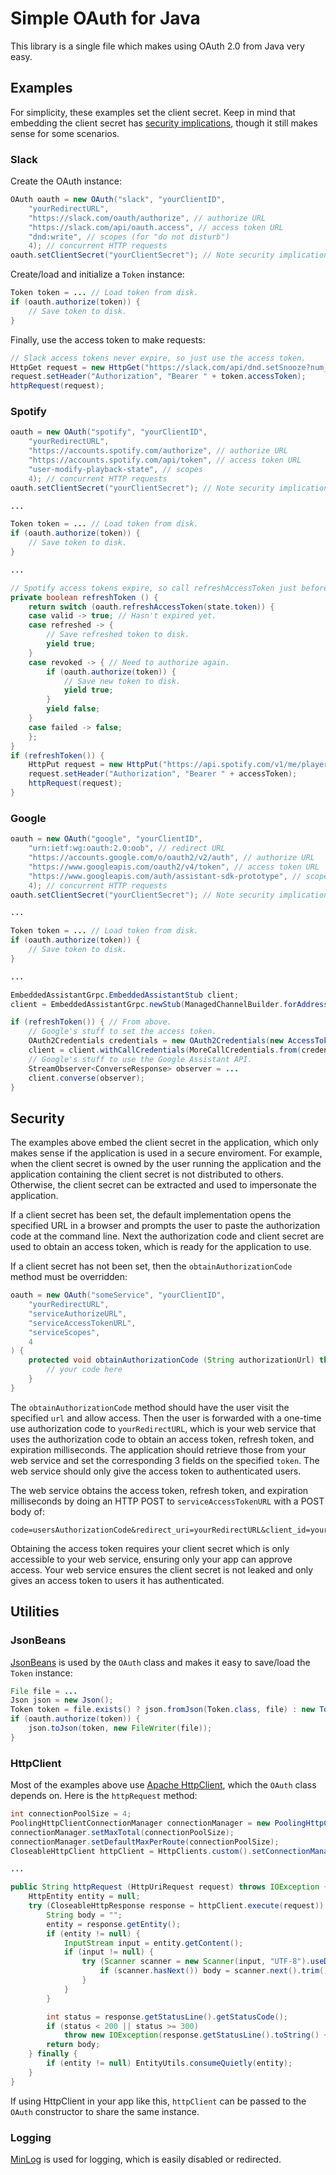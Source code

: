 # Simple OAuth for Java

This library is a single file which makes using OAuth 2.0 from Java very easy.

## Examples

For simplicity, these examples set the client secret. Keep in mind that embedding the client secret has [security implications](#Security), though it still makes sense for some scenarios.

### Slack

Create the OAuth instance:

```java
OAuth oauth = new OAuth("slack", "yourClientID",
	"yourRedirectURL",
	"https://slack.com/oauth/authorize", // authorize URL
	"https://slack.com/api/oauth.access", // access token URL
	"dnd:write", // scopes (for "do not disturb")
	4); // concurrent HTTP requests
oauth.setClientSecret("yourClientSecret"); // Note security implications below.
```

Create/load and initialize a `Token` instance:

```java
Token token = ... // Load token from disk.
if (oauth.authorize(token)) {
	// Save token to disk.
}
```

Finally, use the access token to make requests:

```java
// Slack access tokens never expire, so just use the access token.
HttpGet request = new HttpGet("https://slack.com/api/dnd.setSnooze?num_minutes=60");
request.setHeader("Authorization", "Bearer " + token.accessToken);
httpRequest(request);
```

### Spotify

```java
oauth = new OAuth("spotify", "yourClientID",
	"yourRedirectURL",
	"https://accounts.spotify.com/authorize", // authorize URL
	"https://accounts.spotify.com/api/token", // access token URL
	"user-modify-playback-state", // scopes
	4); // concurrent HTTP requests
oauth.setClientSecret("yourClientSecret"); // Note security implications below.

...

Token token = ... // Load token from disk.
if (oauth.authorize(token)) {
	// Save token to disk.
}

...

// Spotify access tokens expire, so call refreshAccessToken just before using the access token.
private boolean refreshToken () {
	return switch (oauth.refreshAccessToken(state.token)) {
	case valid -> true; // Hasn't expired yet.
	case refreshed -> {
		// Save refreshed token to disk.
		yield true;
	}
	case revoked -> { // Need to authorize again.
		if (oauth.authorize(token)) {
			// Save new token to disk.
			yield true;
		}
		yield false;
	}
	case failed -> false;
	};
}
if (refreshToken()) {
	HttpPut request = new HttpPut("https://api.spotify.com/v1/me/player/play");
	request.setHeader("Authorization", "Bearer " + accessToken);
	httpRequest(request);
}
```

### Google

```java
oauth = new OAuth("google", "yourClientID",
	"urn:ietf:wg:oauth:2.0:oob", // redirect URL
	"https://accounts.google.com/o/oauth2/v2/auth", // authorize URL
	"https://www.googleapis.com/oauth2/v4/token", // access token URL
	"https://www.googleapis.com/auth/assistant-sdk-prototype", // scopes (for Google Assistant)
	4); // concurrent HTTP requests
oauth.setClientSecret("yourClientSecret"); // Note security implications below.

...

Token token = ... // Load token from disk.
if (oauth.authorize(token)) {
	// Save token to disk.
}

...

EmbeddedAssistantGrpc.EmbeddedAssistantStub client;
client = EmbeddedAssistantGrpc.newStub(ManagedChannelBuilder.forAddress("embeddedassistant.googleapis.com", 443).build());

if (refreshToken()) { // From above.
	// Google's stuff to set the access token.
	OAuth2Credentials credentials = new OAuth2Credentials(new AccessToken(accessToken, new Date(expirationTime)));
	client = client.withCallCredentials(MoreCallCredentials.from(credentials));
	// Google's stuff to use the Google Assistant API.
	StreamObserver<ConverseResponse> observer = ...
	client.converse(observer);
}
```

## Security

The examples above embed the client secret in the application, which only makes sense if the application is used in a secure enviroment. For example, when the client secret is owned by the user running the application and the application containing the client secret is not distributed to others. Otherwise, the client secret can be extracted and used to impersonate the application.

If a client secret has been set, the default implementation opens the specified URL in a browser and prompts the user to paste the authorization code at the command line. Next the authorization code and client secret are used to obtain an access token, which is ready for the application to use.

If a client secret has not been set, then the `obtainAuthorizationCode` method must be overridden:

```java
oauth = new OAuth("someService", "yourClientID",
	"yourRedirectURL",
	"serviceAuthorizeURL",
	"serviceAccessTokenURL",
	"serviceScopes", 
	4
) {
	protected void obtainAuthorizationCode (String authorizationUrl) throws IOException {
		// your code here
	}
}
```

The `obtainAuthorizationCode` method should have the user visit the specified `url` and allow access. Then the user is forwarded with a one-time use authorization code to `yourRedirectURL`, which is your web service that uses the authorization code to obtain an access token, refresh token, and expiration milliseconds. The application should retrieve those from your web service and set the corresponding 3 fields on the specified `token`. The web service should only give the access token to authenticated users.

The web service obtains the access token, refresh token, and expiration milliseconds by doing an HTTP POST to `serviceAccessTokenURL` with a POST body of:

```
code=usersAuthorizationCode&redirect_uri=yourRedirectURL&client_id=yourClientID&client_secret=yourClientSecret&grant_type=authorization_code
```

Obtaining the access token requires your client secret which is only accessible to your web service, ensuring only your app can approve access. Your web service ensures the client secret is not leaked and only gives an access token to users it has authenticated.

## Utilities

### JsonBeans

[JsonBeans](https://github.com/EsotericSoftware/jsonbeans/) is used by the `OAuth` class and makes it easy to save/load the `Token` instance:

```java
File file = ...
Json json = new Json();
Token token = file.exists() ? json.fromJson(Token.class, file) : new Token();
if (oauth.authorize(token)) {
	json.toJson(token, new FileWriter(file));
}
```

### HttpClient

Most of the examples above use [Apache HttpClient](https://hc.apache.org/httpcomponents-client-ga/), which the `OAuth` class depends on. Here is the `httpRequest` method:

```java
int connectionPoolSize = 4;
PoolingHttpClientConnectionManager connectionManager = new PoolingHttpClientConnectionManager();
connectionManager.setMaxTotal(connectionPoolSize);
connectionManager.setDefaultMaxPerRoute(connectionPoolSize);
CloseableHttpClient httpClient = HttpClients.custom().setConnectionManager(connectionManager).build();

...

public String httpRequest (HttpUriRequest request) throws IOException {
	HttpEntity entity = null;
	try (CloseableHttpResponse response = httpClient.execute(request)) {
		String body = "";
		entity = response.getEntity();
		if (entity != null) {
			InputStream input = entity.getContent();
			if (input != null) {
				try (Scanner scanner = new Scanner(input, "UTF-8").useDelimiter("\\A")) {
					if (scanner.hasNext()) body = scanner.next().trim();
				}
			}
		}

		int status = response.getStatusLine().getStatusCode();
		if (status < 200 || status >= 300)
			throw new IOException(response.getStatusLine().toString() + (body.length() > 0 ? "\n" + body : ""));
		return body;
	} finally {
		if (entity != null) EntityUtils.consumeQuietly(entity);
	}
}
```

If using HttpClient in your app like this, `httpClient` can be passed to the `OAuth` constructor to share the same instance.

### Logging

[MinLog](https://github.com/EsotericSoftware/minlog/) is used for logging, which is easily disabled or redirected.
